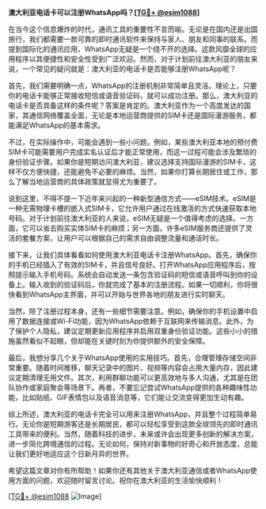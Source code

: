 **澳大利亚电话卡可以注册WhatsApp吗？[[TG💪+ @esim1088](https://t.me/s/esim1088)]**

在当今这个信息爆炸的时代，通讯工具的重要性不言而喻。无论是在国内还是出国旅行，我们都需要一款可靠的即时通讯软件来保持与家人、朋友和同事的联系。而提到国际化的通讯应用，WhatsApp无疑是一个绕不开的选择。这款风靡全球的应用程序以其便捷性和安全性受到广泛欢迎。然而，对于计划前往澳大利亚的朋友来说，一个常见的疑问就是：澳大利亚的电话卡是否能够注册WhatsApp呢？

首先，我们需要明确一点，WhatsApp的注册机制非常简单且灵活。理论上，只要你的电话卡能够正常接收短信或语音验证码，就可以成功注册。那么，澳大利亚的电话卡是否具备这样的条件呢？答案是肯定的。澳大利亚作为一个高度发达的国家，其通信网络覆盖全面，无论是本地运营商提供的SIM卡还是国际漫游服务，都能满足WhatsApp的基本需求。

不过，在实际操作中，可能会遇到一些小问题。例如，某些澳大利亚本地的预付费SIM卡可能需要用户完成实名认证后才能正常使用，而这一过程可能会涉及繁琐的身份验证步骤。如果你是短期访问澳大利亚，建议选择支持国际漫游的SIM卡，这样不仅方便快捷，还能避免不必要的麻烦。当然，如果你打算长期居住或工作，那么了解当地运营商的具体政策就显得尤为重要了。

说到这里，不得不提一下近年来兴起的一种新型通信方式——eSIM技术。eSIM是一种无需物理卡槽的嵌入式SIM卡，它允许用户通过在线激活的方式快速获取本地号码。对于计划前往澳大利亚的人来说，eSIM无疑是一个值得考虑的选择。一方面，它可以省去购买实体SIM卡的麻烦；另一方面，许多eSIM服务商还提供了灵活的套餐方案，让用户可以根据自己的需求自由调整流量和通话时长。

接下来，让我们具体看看如何使用澳大利亚电话卡注册WhatsApp。首先，确保你的手机已经插入了有效的SIM卡，并且信号良好。打开WhatsApp应用程序后，按照提示输入手机号码。系统会自动发送一条包含验证码的短信或语音呼叫到你的设备上。输入收到的验证码后，你就完成了基本的注册流程。如果一切顺利，你将很快看到WhatsApp主界面，并可以开始与世界各地的朋友进行实时聊天。

当然，除了注册过程本身，还有一些细节需要注意。例如，确保你的手机设置中启用了数据连接或Wi-Fi功能，因为WhatsApp依赖于互联网来传输消息。此外，为了保护个人隐私，建议定期更新应用程序并启用双重身份验证功能。这些小小的措施虽然看似不起眼，但却能在关键时刻为你提供额外的安全保障。

最后，我想分享几个关于WhatsApp使用的实用技巧。首先，合理管理存储空间非常重要。随着时间推移，聊天记录中的图片、视频等内容会占用大量内存，因此建议定期清理无用文件。其次，利用群聊功能可以更高效地与多人沟通，尤其是在团队协作或家庭聚会等场景下。再者，不要忘记尝试WhatsApp提供的各种趣味性功能，比如贴纸、GIF表情包以及语音消息等，它们能让交流变得更加生动有趣。

综上所述，澳大利亚的电话卡完全可以用来注册WhatsApp，并且整个过程简单易行。无论你是短期游客还是长期居民，都可以轻松享受到这款全球领先的即时通讯工具带来的便利。当然，随着科技的进步，未来或许会出现更多创新的解决方案，进一步简化跨境通信的过程。无论如何，保持对新事物的好奇心和开放态度，总能让我们更好地适应这个日新月异的世界。

希望这篇文章对你有所帮助！如果你还有其他关于澳大利亚通信或者WhatsApp使用方面的问题，欢迎随时留言讨论。祝你在澳大利亚的生活愉快顺利！

[[TG💪+ @esim1088](https://t.me/s/esim1088) ![Image](https://i.postimg.cc/4NQfJmqS/Snipaste-2025-05-13-00-14-12.png)]